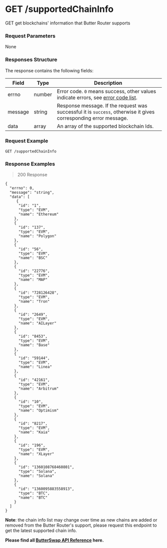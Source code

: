 # GET /supportedChainInfo

GET get blockchains' information that Butter Router supports

### Request Parameters
None

### Responses Structure
The response contains the following fields:

| Field             | Type    | Description                                                                                                      |
|-------------------|---------|------------------------------------------------------------------------------------------------------------------|
| errno             | number  | Error code. `0` means success, other values indicate errors, see [error code list](#errors).                     |
| message           | string  | Response message. If the request was successful it is `success`, otherwise it gives corresponding error message. |
| data              | array   | An array of the supported blockchain Ids.                                                                        |


### Request Example

```
GET /supportedChainInfo
```

### Response Examples

> 200 Response

```
{
  "errno": 0,
  "message": "string",
  "data": [
     {
      "id": "1",
      "type": "EVM",
      "name": "Ethereum"
    },
    {
      "id": "137",
      "type": "EVM",
      "name": "Polygon"
    },
    {
      "id": "56",
      "type": "EVM",
      "name": "BSC"
    },
    {
      "id": "22776",
      "type": "EVM",
      "name": "MAP"
    },
    {
      "id": "728126428",
      "type": "EVM",
      "name": "Tron"
    },
    {
      "id": "2649",
      "type": "EVM",
      "name": "AILayer"
    },
    {
      "id": "8453",
      "type": "EVM",
      "name": "Base"
    },
    {
      "id": "59144",
      "type": "EVM",
      "name": "Linea"
    },
    {
      "id": "42161",
      "type": "EVM",
      "name": "Arbitrum"
    },
    {
      "id": "10",
      "type": "EVM",
      "name": "Optimism"
    },
    {
      "id": "8217",
      "type": "EVM",
      "name": "Kaia"
    },
    {
      "id": "196",
      "type": "EVM",
      "name": "XLayer"
    },
    {
      "id": "1360108768460801",
      "type": "Solana",
      "name": "Solana"
    },
    {
      "id": "1360095883558913",
      "type": "BTC",
      "name": "BTC"
    }
  ]
}
```

**Note**: the chain info list may change over time as new chains are added or removed from the Butter Router's support, please request this endpoint to get the latest supported chain info.

**Please find all [ButterSwap API Reference](https://bs-router-v3.chainservice.io/docs#/) here.**